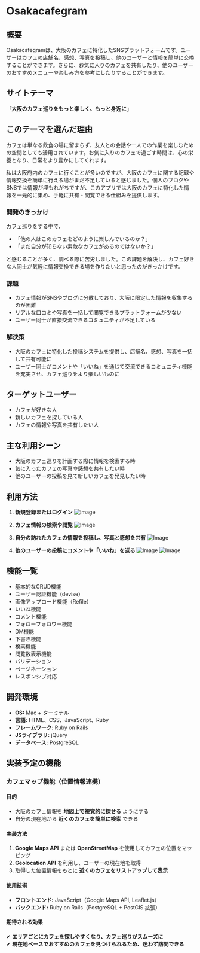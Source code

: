 # Osakacafegram

## 概要

Osakacafegramは、大阪のカフェに特化したSNSプラットフォームです。ユーザーはカフェの店舗名、感想、写真を投稿し、他のユーザーと情報を簡単に交換することができます。さらに、お気に入りのカフェを共有したり、他のユーザーのおすすめメニューや楽しみ方を参考にしたりすることができます。

## サイトテーマ

**「大阪のカフェ巡りをもっと楽しく、もっと身近に」**

## このテーマを選んだ理由

カフェは単なる飲食の場に留まらず、友人との会話や一人での作業を楽しむための空間としても活用されています。お気に入りのカフェで過ごす時間は、心の栄養となり、日常をより豊かにしてくれます。

私は大阪府内のカフェに行くことが多いのですが、大阪のカフェに関する記録や情報交換を簡単に行える場がまだ不足していると感じました。個人のブログやSNSでは情報が埋もれがちですが、このアプリでは大阪のカフェに特化した情報を一元的に集め、手軽に共有・閲覧できる仕組みを提供します。

### 開発のきっかけ

カフェ巡りをする中で、
- 「他の人はこのカフェをどのように楽しんでいるのか？」
- 「まだ自分が知らない素敵なカフェがあるのではないか？」

と感じることが多く、調べる際に苦労しました。この課題を解決し、カフェ好きな人同士が気軽に情報交換できる場を作りたいと思ったのがきっかけです。


### 課題
- カフェ情報がSNSやブログに分散しており、大阪に限定した情報を収集するのが困難
- リアルな口コミや写真を一括して閲覧できるプラットフォームが少ない
- ユーザー同士が直接交流できるコミュニティが不足している

### 解決策
- 大阪のカフェに特化した投稿システムを提供し、店舗名、感想、写真を一括して共有可能に
- ユーザー同士がコメントや「いいね」を通じて交流できるコミュニティ機能を充実させ、カフェ巡りをより楽しいものに

## ターゲットユーザー

- カフェが好きな人
- 新しいカフェを探している人
- カフェの情報や写真を共有したい人

## 主な利用シーン

- 大阪のカフェ巡りを計画する際に情報を検索する時
- 気に入ったカフェの写真や感想を共有したい時
- 他のユーザーの投稿を見て新しいカフェを発見したい時

## 利用方法

1. **新規登録またはログイン**
![Image](https://github.com/user-attachments/assets/e545ebc9-dcaf-45dd-af04-0d2874539e81)

2. **カフェ情報の検索や閲覧**
![Image](https://github.com/user-attachments/assets/78a44c5e-8199-4847-897a-bd9f72f11c00)

3. **自分の訪れたカフェの情報を投稿し、写真と感想を共有**
![Image](https://github.com/user-attachments/assets/7bb8a2c2-6ae2-4d8d-ab2c-c8e4da02d4f6)

4. **他のユーザーの投稿にコメントや「いいね」を送る**
![Image](https://github.com/user-attachments/assets/5d0e036c-409d-47ec-bf19-c94af7ce96e9)
![Image](https://github.com/user-attachments/assets/930544e7-a348-4099-b98a-96bed926fb89)


## 機能一覧

- 基本的なCRUD機能
- ユーザー認証機能（devise）
- 画像アップロード機能（Refile）
- いいね機能
- コメント機能
- フォローフォロワー機能
- DM機能
- 下書き機能
- 検索機能
- 閲覧数表示機能
- バリデーション
- ページネーション
- レスポンシブ対応

## 開発環境

- **OS:** Mac + ターミナル
- **言語:** HTML、CSS、JavaScript、Ruby
- **フレームワーク:** Ruby on Rails
- **JSライブラリ:** jQuery
- **データベース:** PostgreSQL

## 実装予定の機能

### カフェマップ機能（位置情報連携）

#### 目的  
- 大阪のカフェ情報を **地図上で視覚的に探せる** ようにする  
- 自分の現在地から **近くのカフェを簡単に検索** できる  

#### 実装方法  
1. **Google Maps API** または **OpenStreetMap** を使用してカフェの位置をマッピング  
2. **Geolocation API** を利用し、ユーザーの現在地を取得  
3. 取得した位置情報をもとに **近くのカフェをリストアップして表示**  

#### 使用技術  
- **フロントエンド:** JavaScript（Google Maps API, Leaflet.js）  
- **バックエンド:** Ruby on Rails（PostgreSQL + PostGIS 拡張）  

#### 期待される効果  
✔ **エリアごとにカフェを探しやすくなり、カフェ巡りがスムーズに**  
✔ **現在地ベースでおすすめのカフェを見つけられるため、迷わず訪問できる**  


